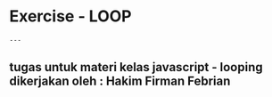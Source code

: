 # Exercise - LOOP
	---
 tugas untuk materi kelas javascript - looping
 dikerjakan oleh : Hakim Firman Febrian
 ---
